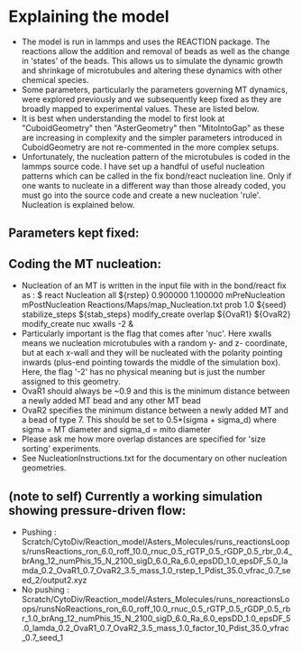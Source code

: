 # Explaining the model

- The model is run in lammps and uses the REACTION package. The reactions allow the addition and removal of beads as well as the change in 'states' of the beads. This allows us to simulate the dynamic growth and shrinkage of microtubules and altering these dynamics with other chemical species. 
- Some parameters, particularly the parameters governing MT dynamics, were explored previously and we subsequently keep fixed as they are broadly mapped to experimental values. These are listed below. 
- It is best when understanding the model to first look at "CuboidGeometry" then "AsterGeometry" then "MitoIntoGap" as these are increasing in complexity and the simpler parameters introduced in CuboidGeometry are not re-commented in the more complex setups. 
- Unfortunately, the nucleation pattern of the microtubules is coded in the lammps source code. I have set up a handful of useful nucleation patterns which can be called in the fix bond/react nucleation line. Only if one wants to nucleate in a different way than those already coded, you must go into the source code and create a new nucleation 'rule'. Nucleation is explained below.


## Parameters kept fixed:


## Coding the MT nucleation:

- Nucleation of an MT is written in the input file with in the bond/react fix as :
$ react Nucleation all ${rstep} 0.900000 1.100000 mPreNucleation mPostNucleation Reactions/Maps/map_Nucleation.txt prob 1.0 ${seed} stabilize_steps ${stab_steps} modify_create overlap ${OvaR1} ${OvaR2} modify_create nuc xwalls -2 &
- Particularly important is the flag that comes after 'nuc'. Here xwalls means we nucleation microtubules with a random y- and z- coordinate, but at each x-wall and they will be nucleated with the polarity pointing inwards (plus-end pointing towards the middle of the simulation box). Here, the flag '-2' has no physical meaning but is just the number assigned to this geometry. 
- OvaR1 should always be ~0.9 and this is the minimum distance between a newly added MT bead and any other MT bead
- OvaR2 specifies the minimum distance between a newly added MT and a bead of type 7. This should be set to 0.5*(sigma + sigma_d) where sigma = MT diameter and sigma_d = mito diameter
- Please ask me how more overlap distances are specified for 'size sorting' experiments. 
- See NucleationInstructions.txt for the documentary on other nucleation geometries.



## (note to self) Currently a working simulation showing pressure-driven flow:
- Pushing : Scratch/CytoDiv/Reaction_model/Asters_Molecules/runs_reactionsLoops/runsReactions_ron_6.0_roff_10.0_rnuc_0.5_rGTP_0.5_rGDP_0.5_rbr_0.4_brAng_12_numPhis_15_N_2100_sigD_6.0_Ra_6.0_epsDD_1.0_epsDF_5.0_lamda_0.2_OvaR1_0.7_OvaR2_3.5_mass_1.0_rstep_1_Pdist_35.0_vfrac_0.7_seed_2/output2.xyz
- No pushing : Scratch/CytoDiv/Reaction_model/Asters_Molecules/runs_noreactionsLoops/runsNoReactions_ron_6.0_roff_10.0_rnuc_0.5_rGTP_0.5_rGDP_0.5_rbr_1.0_brAng_12_numPhis_15_N_2100_sigD_6.0_Ra_6.0_epsDD_1.0_epsDF_5.0_lamda_0.2_OvaR1_0.7_OvaR2_3.5_mass_1.0_factor_10_Pdist_35.0_vfrac_0.7_seed_1
